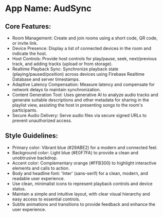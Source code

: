 # **App Name**: AudSync

## Core Features:

- Room Management: Create and join rooms using a short code, QR code, or invite link.
- Device Presence: Display a list of connected devices in the room and indicate the host.
- Host Controls: Provide host controls for play/pause, seek, next/previous track, and adding tracks (upload or from storage).
- Realtime Playback Sync: Synchronize playback state (playing/paused/position) across devices using Firebase Realtime Database and server timestamps.
- Adaptive Latency Compensation: Measure latency and compensate for network delays to maintain synchronization.
- Content Generation Tool: Uses generative AI to analyze audio tracks and generate suitable descriptions and other metadata for sharing in the playlist view, assisting the host in presenting songs to the room's participants.
- Secure Audio Delivery: Serve audio files via secure signed URLs to prevent unauthorized access.

## Style Guidelines:

- Primary color: Vibrant blue (#29ABE2) for a modern and connected feel.
- Background color: Light blue (#E0F7FA) to provide a clean and unobtrusive backdrop.
- Accent color: Complementary orange (#FFB300) to highlight interactive elements and calls to action.
- Body and headline font: 'Inter' (sans-serif) for a clean, modern, and readable user experience.
- Use clean, minimalist icons to represent playback controls and device status.
- Maintain a simple and intuitive layout, with clear visual hierarchy and easy access to essential controls.
- Subtle animations and transitions to provide feedback and enhance the user experience.